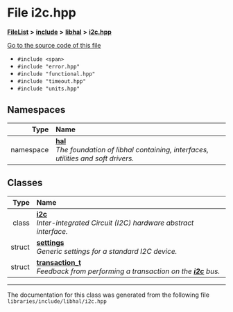 

# File i2c.hpp



[**FileList**](files.md) **>** [**include**](dir_cba0faac6e93618a6e2539705915bd70.md) **>** [**libhal**](dir_c21661262b37aa135a14febc024e67d7.md) **>** [**i2c.hpp**](libhal_2i2c_8hpp.md)

[Go to the source code of this file](libhal_2i2c_8hpp_source.md)



* `#include <span>`
* `#include "error.hpp"`
* `#include "functional.hpp"`
* `#include "timeout.hpp"`
* `#include "units.hpp"`













## Namespaces

| Type | Name |
| ---: | :--- |
| namespace | [**hal**](namespacehal.md) <br>_The foundation of libhal containing, interfaces, utilities and soft drivers._  |


## Classes

| Type | Name |
| ---: | :--- |
| class | [**i2c**](classhal_1_1i2c.md) <br>_Inter-integrated Circuit (I2C) hardware abstract interface._  |
| struct | [**settings**](structhal_1_1i2c_1_1settings.md) <br>_Generic settings for a standard I2C device._  |
| struct | [**transaction\_t**](structhal_1_1i2c_1_1transaction__t.md) <br>_Feedback from performing a transaction on the_ [_**i2c**_](classhal_1_1i2c.md) _bus._ |



















































------------------------------
The documentation for this class was generated from the following file `libraries/include/libhal/i2c.hpp`

